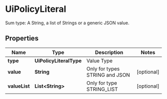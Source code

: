 

# UiPolicyLiteral

Sum type: A String, a list of Strings or a generic JSON value.

## Properties

| Name | Type | Description | Notes |
|------------ | ------------- | ------------- | -------------|
|**type** | **UiPolicyLiteralType** | Value Type |  |
|**value** | **String** | Only for types STRING and JSON |  [optional] |
|**valueList** | **List&lt;String&gt;** | Only for type STRING_LIST |  [optional] |



